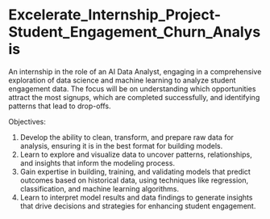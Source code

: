 # Excelerate_Internship_Project-Student_Engagement_Churn_Analysis
An internship in the role of an AI Data Analyst, engaging in a comprehensive exploration of data science and machine learning to analyze student engagement data. The focus will be on understanding which opportunities attract the most signups, which are completed successfully, and identifying patterns that lead to drop-offs.

Objectives:
1. Develop the ability to clean, transform, and prepare raw data for analysis, ensuring it is
in the best format for building models.
2. Learn to explore and visualize data to uncover patterns, relationships, and insights that
inform the modeling process.
3. Gain expertise in building, training, and validating models that predict outcomes based
on historical data, using techniques like regression, classification, and machine learning
algorithms.
4. Learn to interpret model results and data findings to generate insights that drive
decisions and strategies for enhancing student engagement.
